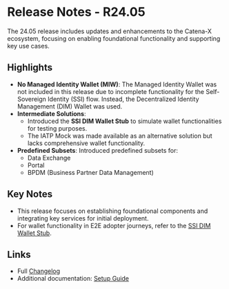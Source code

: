 # Release Notes - R24.05

The 24.05 release includes updates and enhancements to the Catena-X ecosystem, focusing on enabling foundational functionality and supporting key use cases.

## Highlights
- **No Managed Identity Wallet (MIW)**: The Managed Identity Wallet was not included in this release due to incomplete functionality for the Self-Sovereign Identity (SSI) flow. Instead, the Decentralized Identity Management (DIM) Wallet was used.
- **Intermediate Solutions**:
    - Introduced the **SSI DIM Wallet Stub** to simulate wallet functionalities for testing purposes.
    - The IATP Mock was made available as an alternative solution but lacks comprehensive wallet functionality.
- **Predefined Subsets**: Introduced predefined subsets for:
    - Data Exchange
    - Portal
    - BPDM (Business Partner Data Management)

## Key Notes
- This release focuses on establishing foundational components and integrating key services for initial deployment.
- For wallet functionality in E2E adopter journeys, refer to the [SSI DIM Wallet Stub](https://github.com/eclipse-tractusx/ssi-dim-wallet-stub).

## Links
- Full [Changelog](https://github.com/eclipse-tractusx/tractus-x-release/blob/24.05/CHANGELOG.md)
- Additional documentation: [Setup Guide](../setup/cluster_setup.md)
